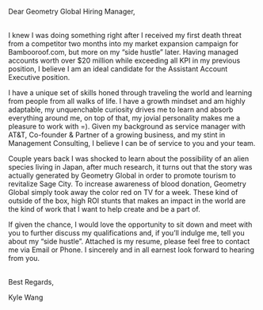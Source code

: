 Dear Geometry Global Hiring Manager,

<br>
I knew I was doing something right after I received my first death threat from a competitor two months into my market expansion campaign for Bambooroof.com, but more on my “side hustle” later.  Having managed accounts worth over $20 million while exceeding all KPI in my previous position, I believe I am an ideal candidate for the Assistant Account Executive position.

I have a unique set of skills honed through traveling the world and learning from people from all walks of life. I have a growth mindset and am highly adaptable, my unquenchable curiosity drives me to learn and absorb everything around me, on top of that, my jovial personality makes me a pleasure to work with =). Given my background as service manager with AT&T, Co-founder & Partner of a growing business, and my stint in Management Consulting, I believe I can be of service to you and your team.

Couple years back I was shocked to learn about the possibility of an alien species living in Japan, after much research, it turns out that the story was actually generated by Geometry Global in order to promote tourism to revitalize Sage City. To increase awareness of blood donation, Geometry Global simply took away the color red on TV for a week. These kind of outside of the box, high ROI stunts that makes an impact in the world are the kind of work that I want to help create and be a part of.   

If given the chance, I would love the opportunity to sit down and meet with you to further discuss my qualifications and, if you’ll indulge me, tell you about my “side hustle”. Attached is my resume, please feel free to contact me via Email or Phone.  I sincerely and in all earnest look forward to hearing from you.

<br>
Best Regards,

Kyle Wang

